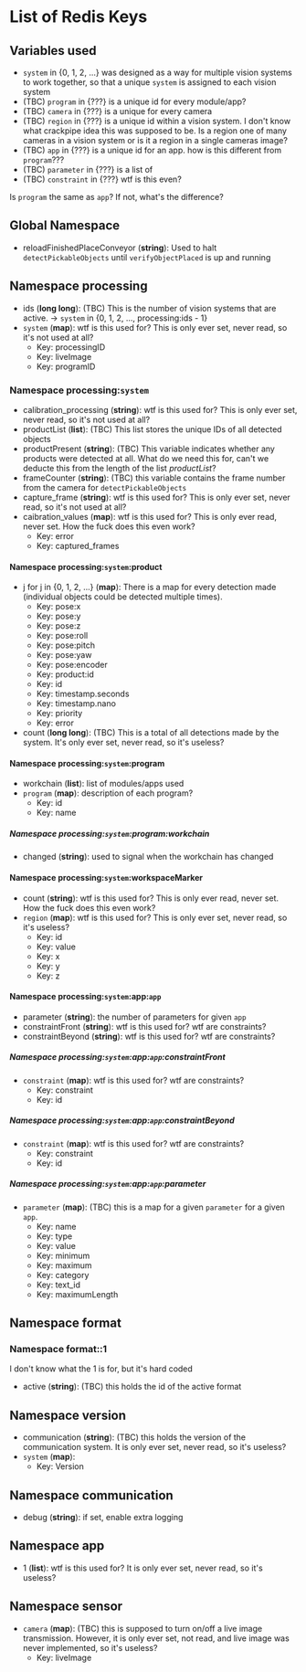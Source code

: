 # List of Redis Keys

## Variables used
* `system` in {0, 1, 2, ...} was designed as a way for multiple vision systems to work together, so that a unique `system` is assigned to each vision system
* (TBC) `program` in {???} is a unique id for every module/app?
* (TBC) `camera` in {???} is a unique for every camera
* (TBC) `region` in {???} is a unique id within a vision system. I don't know what crackpipe idea this was supposed to be. Is a region one of many cameras in a vision system or is it a region in a single cameras image?
* (TBC) `app` in {???} is a unique id for an app. how is this different from `program`???
* (TBC) `parameter` in {???} is a list of 
* (TBC) `constraint` in {???} wtf is this even?

Is `program` the same as `app`? If not, what's the difference?

## Global Namespace
* reloadFinishedPlaceConveyor (**string**): Used to halt `detectPickableObjects` until `verifyObjectPlaced` is up and running

## Namespace processing
* ids (**long long**): (TBC) This is the number of vision systems that are active. -> `system` in {0, 1, 2, ..., processing:ids - 1}
* `system` (**map**): wtf is this used for? This is only ever set, never read, so it's not used at all?
  * Key: processingID
  * Key: liveImage
  * Key: programID

### Namespace processing:`system`
* calibration_processing (**string**): wtf is this used for? This is only ever set, never read, so it's not used at all?
* productList (**list**): (TBC) This list stores the unique IDs of all detected objects
* productPresent (**string**): (TBC) This variable indicates whether any products were detected at all. What do we need this for, can't we deducte this from the length of the list _productList_?
* frameCounter (**string**): (TBC) this variable contains the frame number from the camera for `detectPickableObjects`
* capture_frame (**string**): wtf is this used for? This is only ever set, never read, so it's not used at all?
* caibration_values (**map**): wtf is this used for? This is only ever read, never set. How the fuck does this even work?
  * Key: error
  * Key: captured_frames

#### Namespace processing:`system`:product
* j for j in {0, 1, 2, ...} (**map**): There is a map for every detection made (individual objects could be detected multiple times). 
  * Key: pose:x
  * Key: pose:y
  * Key: pose:z
  * Key: pose:roll
  * Key: pose:pitch
  * Key: pose:yaw
  * Key: pose:encoder
  * Key: product:id
  * Key: id
  * Key: timestamp.seconds
  * Key: timestamp.nano
  * Key: priority
  * Key: error
* count (**long long**): (TBC) This is a total of all detections made by the system. It's only ever set, never read, so it's useless?

#### Namespace processing:`system`:program
* workchain (**list**): list of modules/apps used
* `program` (**map**): description of each program?
  * Key: id
  * Key: name

##### Namespace processing:`system`:program:workchain
* changed (**string**): used to signal when the workchain has changed

#### Namespace processing:`system`:workspaceMarker
* count (**string**): wtf is this used for? This is only ever read, never set. How the fuck does this even work?
* `region` (**map**): wtf is this used for? This is only ever set, never read, so it's useless?
  * Key: id
  * Key: value
  * Key: x
  * Key: y
  * Key: z

#### Namespace processing:`system`:app:`app`
* parameter (**string**): the number of parameters for given `app`
* constraintFront (**string**): wtf is this used for? wtf are constraints?
* constraintBeyond (**string**): wtf is this used for? wtf are constraints?

##### Namespace processing:`system`:app:`app`:constraintFront
* `constraint` (**map**): wtf is this used for? wtf are constraints?
  * Key: constraint
  * Key: id

##### Namespace processing:`system`:app:`app`:constraintBeyond
* `constraint` (**map**): wtf is this used for? wtf are constraints?
  * Key: constraint
  * Key: id

##### Namespace processing:`system`:app:`app`:parameter
* `parameter` (**map**): (TBC) this is a map for a given `parameter` for a given `app`. 
  * Key: name
  * Key: type
  * Key: value
  * Key: minimum
  * Key: maximum
  * Key: category
  * Key: text_id
  * Key: maximumLength

## Namespace format

### Namespace format::1
I don't know what the 1 is for, but it's hard coded
* active (**string**): (TBC) this holds the id of the active format

## Namespace version
* communication (**string**): (TBC) this holds the version of the communication system. It is only ever set, never read, so it's useless?
* `system` (**map**): 
  * Key: Version

## Namespace communication
* debug (**string**): if set, enable extra logging

## Namespace app
* 1 (**list**): wtf is this used for? It is only ever set, never read, so it's useless?

## Namespace sensor
* `camera` (**map**): (TBC) this is supposed to turn on/off a live image transmission. However, it is only ever set, not read, and live image was never implemented, so it's useless?
  * Key: liveImage

